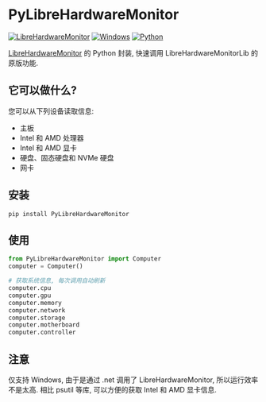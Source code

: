 # PyLibreHardwareMonitor
[![LibreHardwareMonitor](https://img.shields.io/badge/LibreHardwareMonitor-All%20Releases-3eb910)](https://github.com/LibreHardwareMonitor/LibreHardwareMonitor) [![Windows](https://img.shields.io/badge/Windows-10%20&%2011-blue)]() [![Python](https://img.shields.io/badge/Python-3.6+-e14d43)]()

[LibreHardwareMonitor](https://github.com/LibreHardwareMonitor/LibreHardwareMonitor) 的 Python 封装, 快速调用 LibreHardwareMonitorLib 的原版功能.

## 它可以做什么?
您可以从下列设备读取信息:
- 主板
- Intel 和 AMD 处理器
- Intel 和 AMD 显卡
- 硬盘、固态硬盘和 NVMe 硬盘
- 网卡

## 安装
``` shell
pip install PyLibreHardwareMonitor
```

## 使用
``` Python
from PyLibreHardwareMonitor import Computer
computer = Computer()

# 获取系统信息, 每次调用自动刷新
computer.cpu
computer.gpu
computer.memory
computer.network
computer.storage
computer.motherboard
computer.controller
```

## 注意
仅支持 Windows, 由于是通过 .net 调用了 LibreHardwareMonitor, 所以运行效率不是太高. 相比 psutil 等库, 可以方便的获取 Intel 和 AMD 显卡信息.